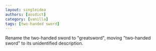 ```yaml
---
layout: singleidea
authors: [aosdict]
category: [vanilla]
tags: [two-handed sword]
---
```

Rename the two-handed sword to "greatsword", moving "two-handed sword" to its unidentified description.
